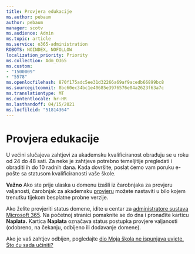 ```yaml
---
title: Provjera edukacije
ms.author: pebaum
author: pebaum
manager: scotv
ms.audience: Admin
ms.topic: article
ms.service: o365-administration
ROBOTS: NOINDEX, NOFOLLOW
localization_priority: Priority
ms.collection: Adm_O365
ms.custom:
- "1500009"
- "5578"
ms.openlocfilehash: 870f175adc5ee31d32266a69af9acedb66899bc8
ms.sourcegitcommit: 8bc60ec34bc1e40685e3976576e04a2623f63a7c
ms.translationtype: MT
ms.contentlocale: hr-HR
ms.lasthandoff: 04/15/2021
ms.locfileid: "51814364"
---
```

# <a name="edu-verification"></a>Provjera edukacije

U većini slučajeva zahtjevi za akademsku kvalificiranost obrađuju se u roku od 24 do 48 sati. Za neke je zahtjeve potrebno temeljitije pregledati i obraditi ih do 10 radnih dana. Kada dovršite, poslat ćemo vam poruku e-pošte sa statusom kvalificiranosti vaše škole.

**Važno** Ako ste prije ulaska u domenu izašli iz čarobnjaka za provjeru valjanosti, čarobnjak za akademsku [provjeru](https://go.microsoft.com/fwlink/p/?linkid=2135255) možete nastaviti u bilo kojem trenutku tijekom besplatne probne verzije.

Ako želite provjeriti status domene, idite u centar za [administratore sustava Microsoft 365](https://go.microsoft.com/fwlink/p/?linkid=2024339). Na početnoj stranici pomaknite se do dna i pronađite karticu **Naplata.** Kartica **Naplata** označava status postupka provjere valjanosti (odobreno, na čekanju, odbijeno ili dodavanje domene).

Ako je vaš zahtjev odbijen, pogledajte [dio Moja škola ne ispunjava uvjete. Što ću sada učiniti?](https://docs.microsoft.com/microsoft-365/commerce/subscriptions/verify-academic-eligibility#my-school-isnt-eligible-what-do-i-do-now)